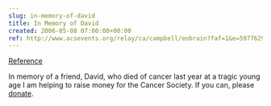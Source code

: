 ```yaml
---  
slug: in-memory-of-david
title: In Memory of David
created: 2006-05-08 07:00:00+00:00
ref: http://www.acsevents.org/relay/ca/campbell/eobrain?faf=1&e=597762986
---  
```

[Reference](http://www.acsevents.org/relay/ca/campbell/eobrain?faf=1&e=597762986)
 
In memory of a friend, David, who died of cancer last year at a tragic young age I am helping to raise money for the Cancer Society.  If you can, please [donate](http://www.acsevents.org/relay/ca/campbell/eobrain?faf=1&e=597762986).
